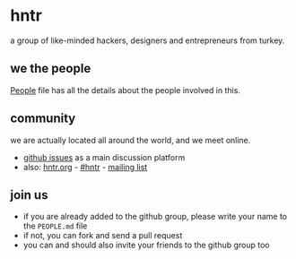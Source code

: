 # hntr

a group of like-minded hackers, designers and entrepreneurs from turkey.

## we the people

[People](http://) file has all the details about the people involved in this.

## community

we are actually located all around the world, and we meet online.

* [github issues](https://github.com/hntr/hntr.github.io/issues) as a main discussion platform
* also: [hntr.org](http://hntr.org) - [#hntr](irc:irc.freenode.net/hntr) - [mailing list](http://groups.google.com/group/hntr)

## join us

* if you are already added to the github group, please write your name to the `PEOPLE.md` file
* if not, you can fork and send a pull request
* you can and should also invite your friends to the github group too
